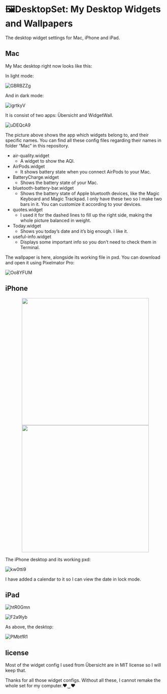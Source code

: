 # 🖼️DesktopSet: My Desktop Widgets and Wallpapers

The desktop widget settings for Mac, iPhone and iPad.

## Mac

My Mac desktop right now looks like this:

In light mode:

![GBRBZZg](https://i.imgur.com/GBRBZZg.png)

And in dark mode:

![igrtkyV](https://i.imgur.com/igrtkyV.jpg)

It is consist of two apps: Übersicht and WidgetWall.

![uDEQcA9](https://i.imgur.com/uDEQcA9.png)

The picture above shows the app which widgets belong to, and their specific names. You can find all these config files regarding their names in folder “Mac” in this repository. 

- air-quality.widget
	- A widget to show the AQI.
- AirPods.widget
	- It shows battery state when you connect AirPods to your Mac.
- BatteryCharge.widget
	- Shows the battery state of your Mac.
- bluetooth-battery-bar.widget
	- Shows the battery state of Apple bluetooth devices, like the Magic Keyboard and Magic Trackpad. I only have these two so I make two bars in it. You can customize it according to your devices.
- quotes.widget
	- I used it for the dashed lines to fill up the right side, making the whole picture balanced in weight.
- Today.widget
	- Shows you today’s date and it’s big enough. I like it.
- useful-info.widget
	- Displays some important info so you don’t need to check them in Terminal.

The wallpaper is here, alongside its working file in pxd. You can download and open it using Pixelmator Pro:

![Oo8YFUM](https://i.imgur.com/Oo8YFUM.png)

## iPhone

<p align="center">
  <img src="https://i.imgur.com/sGYQbjv.png" width=400 />
  <img src="https://i.imgur.com/JmF9yVO.jpg" width=400 />
</p>

The iPhone desktop and its working pxd:

![kw0tti9](https://i.imgur.com/kw0tti9.png)

I have added a calendar to it so I can view the date in lock mode.

## iPad

![htR0Gmn](https://i.imgur.com/htR0Gmn.png)

![F2a9lyb](https://i.imgur.com/F2a9lyb.jpg)

As above, the desktop:

![PMbtfR1](https://i.imgur.com/PMbtfR1.png)

## license

Most of the widget config I used from Übersicht are in MIT license so I will keep that.

Thanks for all those widget configs. Without all these, I cannot remake the whole set for my computer.♥‿♥
